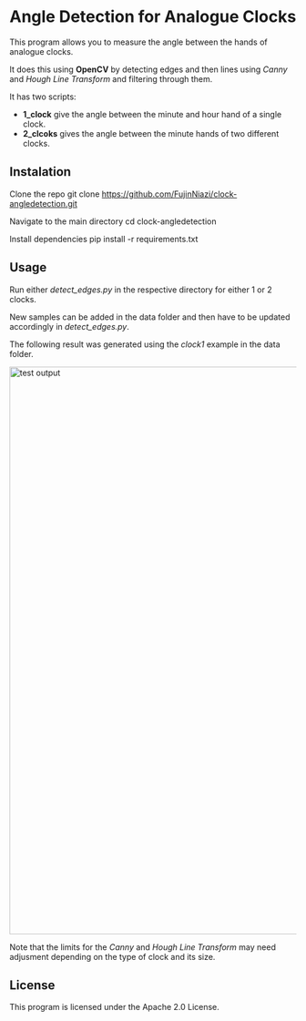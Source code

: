 # Angle Detection for Analogue Clocks

This program allows you to measure the angle between the hands of analogue clocks. 

It does this using **OpenCV** by detecting edges and then lines using *Canny* and *Hough Line Transform* and filtering through them.

It has two scripts:
- **1_clock** give the angle between the minute and hour hand of a single clock.
- **2_clcoks** gives the angle between the minute hands of two different clocks.

## Instalation

Clone the repo
git clone https://github.com/FujinNiazi/clock-angledetection.git

Navigate to the main directory
cd clock-angledetection

Install dependencies
pip install -r requirements.txt

## Usage
Run either *detect_edges.py* in the respective directory for either 1 or 2 clocks. 

New samples can be added in the data folder and then have to be updated accordingly in *detect_edges.py*.

The following result was generated using the *clock1* example in the data folder. 

<img width="997" alt="test output" src="https://github.com/user-attachments/assets/9431efc4-8800-4992-8f58-8a0719062b61">

Note that the limits for the *Canny* and *Hough Line Transform* may need adjusment depending on the type of clock and its size. 

## License
This program is licensed under the Apache 2.0 License.

